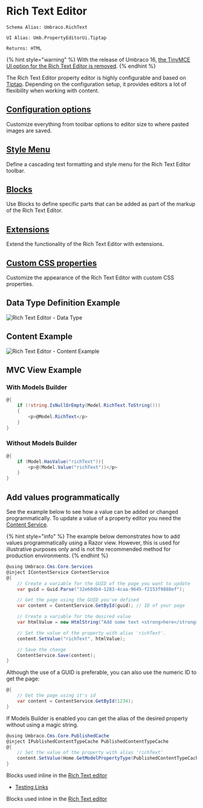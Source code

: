 # Rich Text Editor

`Schema Alias: Umbraco.RichText`

`UI Alias: Umb.PropertyEditorUi.Tiptap`

`Returns: HTML`

{% hint style="warning" %}
With the release of Umbraco 16, [the TinyMCE UI option for the Rich Text Editor is removed](../../../../setup/upgrading/version-specific/#breaking-changes).
{% endhint %}

The Rich Text Editor property editor is highly configurable and based on [Tiptap](https://tiptap.dev/). Depending on the configuration setup, it provides editors a lot of flexibility when working with content.

## [Configuration options](configuration.md)

Customize everything from toolbar options to editor size to where pasted images are saved.

## [Style Menu](style-menu.md)

Define a cascading text formatting and style menu for the Rich Text Editor toolbar.

## [Blocks](broken-reference)

Use Blocks to define specific parts that can be added as part of the markup of the Rich Text Editor.

## [Extensions](extensions.md)

Extend the functionality of the Rich Text Editor with extensions.

## [Custom CSS properties](css-properties.md)

Customize the appearance of the Rich Text Editor with custom CSS properties.

## Data Type Definition Example

![Rich Text Editor - Data Type](images/rte-tiptap-datatypedefinition.png)

## Content Example

![Rich Text Editor - Content Example](images/rte-tiptap-contentexample.png)

## MVC View Example

### With Models Builder

```csharp
@{
    if (!string.IsNullOrEmpty(Model.RichText.ToString()))
    {
        <p>@Model.RichText</p>
    }
}
```

### Without Models Builder

```csharp
@{
    if (Model.HasValue("richText")){
        <p>@(Model.Value("richText"))</p>
    }
}
```

## Add values programmatically

See the example below to see how a value can be added or changed programmatically. To update a value of a property editor you need the [Content Service](https://apidocs.umbraco.com/v15/csharp/api/Umbraco.Cms.Core.Services.ContentService.html).

{% hint style="info" %}
The example below demonstrates how to add values programmatically using a Razor view. However, this is used for illustrative purposes only and is not the recommended method for production environments.
{% endhint %}

```csharp
@using Umbraco.Cms.Core.Services
@inject IContentService ContentService
@{
    // Create a variable for the GUID of the page you want to update
    var guid = Guid.Parse("32e60db4-1283-4caa-9645-f2153f9888ef");

    // Get the page using the GUID you've defined
    var content = ContentService.GetById(guid); // ID of your page

    // Create a variable for the desired value
    var htmlValue = new HtmlString("Add some text <strong>here</strong>");

    // Set the value of the property with alias 'richText'.
    content.SetValue("richText", htmlValue);

    // Save the change
    ContentService.Save(content);
}
```

Although the use of a GUID is preferable, you can also use the numeric ID to get the page:

```csharp
@{
    // Get the page using it's id
    var content = ContentService.GetById(1234);
}
```

If Models Builder is enabled you can get the alias of the desired property without using a magic string.

```csharp
@using Umbraco.Cms.Core.PublishedCache
@inject IPublishedContentTypeCache PublishedContentTypeCache
@{
    // Set the value of the property with alias 'richText'
    content.SetValue(Home.GetModelPropertyType(PublishedContentTypeCache, x => x.RichText).Alias, htmlValue);
}
```

Blocks used inline in the [Rich Text editor](../fundamentals/backoffice/property-editors/built-in-umbraco-property-editors/rich-text-editor/blocks.md)

* [Testing Links](https://umbraco.com/products/umbraco-ccms/)

Blocks used inline in the [Rich Text editor](../fundamentals/backoffice/property-editors/built-in-umbraco-property-editors/rich-text-editor/)
